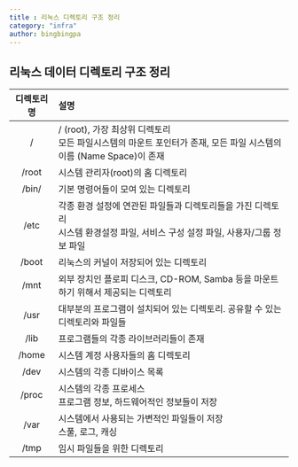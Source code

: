 ```yaml
---
title : 리눅스 디렉토리 구조 정리
category: "infra"
author: bingbingpa
---
```


## 리눅스 데이터 디렉토리 구조 정리

|디렉토리명|설명|
|:---:|:---|
|/|/ (root), 가장 최상위 디렉토리<br>모든 파일시스템의 마운트 포인터가 존재, 모든 파일 시스템의 이름 (Name Space)이 존재|
|/root|시스템 관리자(root)의 홈 디렉토리|
|/bin/|기본 명령어들이 모여 있는 디렉토리|
|/etc|각종 환경 설정에 연관된 파일들과 디렉토리들을 가진 디렉토리<br>시스템 환경설정 파일, 서비스 구성 설정 파일, 사용자/그룹 정보 파일|
|/boot|리눅스의 커널이 저장되어 있는 디렉토리|
|/mnt|외부 장치인 플로피 디스크, CD-ROM, Samba 등을 마운트하기 위해서 제공되는 디렉토리|
|/usr|대부분의 프로그램이 설치되어 있는 디렉토리. 공유할 수 있는 디렉토리와 파일들|
|/lib|프로그램들의 각종 라이브러리들이 존재|
|/home|시스템 계정 사용자들의 홈 디렉토리|
|/dev|시스템의 각종 디바이스 목록|
|/proc|시스템의 각종 프로세스<br>프로그램 정보, 하드웨어적인 정보들이 저장|
|/var|시스템에서 사용되는 가변적인 파일들이 저장<br>스풀, 로그, 캐싱|
|/tmp|임시 파일들을 위한 디렉토리|


